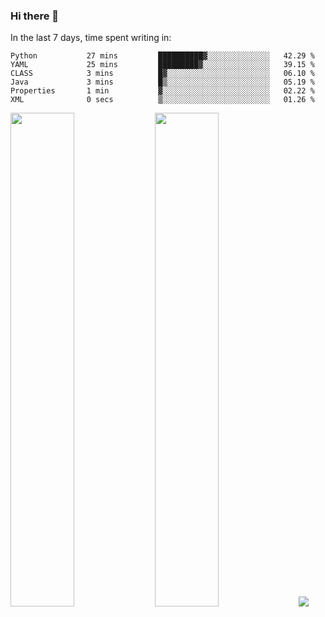 ### Hi there 👋

In the last 7 days, time spent writing in:

<!--START_SECTION:waka-->

```text
Python           27 mins         ██████████▓░░░░░░░░░░░░░░   42.29 %
YAML             25 mins         █████████▓░░░░░░░░░░░░░░░   39.15 %
CLASS            3 mins          █▓░░░░░░░░░░░░░░░░░░░░░░░   06.10 %
Java             3 mins          █▒░░░░░░░░░░░░░░░░░░░░░░░   05.19 %
Properties       1 min           ▓░░░░░░░░░░░░░░░░░░░░░░░░   02.22 %
XML              0 secs          ▒░░░░░░░░░░░░░░░░░░░░░░░░   01.26 %
```

<!--END_SECTION:waka-->

<img src="https://wakatime.com/share/@jimtje/5d0c92de-08f8-4a72-8f2f-6a9693d1e318.svg" width=45% height=45%> <img src="https://wakatime.com/share/@jimtje/501498ae-bda5-4da7-a89d-b40bcdd5556d.svg" width=45% height=45%>
![](https://hit.yhype.me/github/profile?user_id=43537315)
